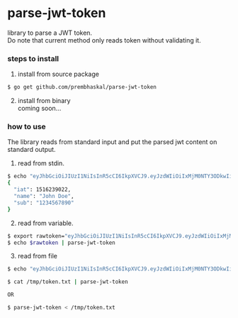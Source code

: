 # parse-jwt-token
library to parse a JWT token.  
Do note that current method only reads token without validating it.

### steps to install
1. install from source package  
```bash
$ go get github.com/prembhaskal/parse-jwt-token
```
2. install from binary  
coming soon...


### how to use
The library reads from standard input and put the parsed jwt content on standard output.  
1. read from stdin.
```bash
$ echo "eyJhbGciOiJIUzI1NiIsInR5cCI6IkpXVCJ9.eyJzdWIiOiIxMjM0NTY3ODkwIiwibmFtZSI6IkpvaG4gRG9lIiwiaWF0IjoxNTE2MjM5MDIyfQ." | parse-jwt-token
{
  "iat": 1516239022,
  "name": "John Doe",
  "sub": "1234567890"
}

```

2. read from variable.
```bash
$ export rawtoken="eyJhbGciOiJIUzI1NiIsInR5cCI6IkpXVCJ9.eyJzdWIiOiIxMjM0NTY3ODkwIiwibmFtZSI6IkpvaG4gRG9lIiwiaWF0IjoxNTE2MjM5MDIyfQ."
$ echo $rawtoken | parse-jwt-token
```

3. read from file
```bash
$ echo "eyJhbGciOiJIUzI1NiIsInR5cCI6IkpXVCJ9.eyJzdWIiOiIxMjM0NTY3ODkwIiwibmFtZSI6IkpvaG4gRG9lIiwiaWF0IjoxNTE2MjM5MDIyfQ." > /tmp/token.txt

$ cat /tmp/token.txt | parse-jwt-token

OR

$ parse-jwt-token < /tmp/token.txt

```

